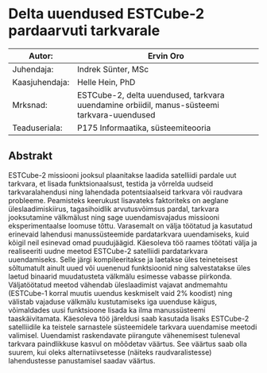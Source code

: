 # Delta uuendused ESTCube-2 pardaarvuti tarkvarale

| Autor:         | Ervin Oro  
|---|---  
| Juhendaja:     | Indrek Sünter, MSc  
| Kaasjuhendaja: | Helle Hein, PhD  
| Mrksnad:       | ESTCube-2, delta uuendused, tarkvara uuendamine orbiidil, manus\-süsteemi tarkvara\-uuendused  
| Teaduseriala:  | P175 Informaatika, süsteemiteooria  


## Abstrakt
ESTCube-2 missiooni jooksul plaanitakse laadida satelliidi pardale uut tarkvara, et lisada funktsionaalsust, testida ja võrrelda uudseid tarkvaralahendusi ning lahendada potentsiaalseid tarkvara või raudvara probleeme. Peamisteks keerukust lisavateks faktoriteks on aeglane üleslaadimiskiirus, tagasihoidlik arvutusvõimsus pardal, tarkvara jooksutamine välkmälust ning sage uuendamisvajadus missiooni eksperimentaalse loomuse tõttu. Varasemalt on välja töötatud ja kasutatud erinevaid lahendusi manussüsteemide pardatarkvara uuendamiseks, kuid kõigil neil esinevad omad puudujäägid. Käesoleva töö raames töötati välja ja realiseeriti uudne meetod ESTCube-2 satelliidi pardatarkvara uuendamiseks. Selle järgi kompileeritakse ja laetakse üles teineteisest sõltumatult ainult uued või uuenenud funktsioonid ning salvestatakse üles laetud binaarid muudatusteta välkmälu esimesse vabasse piirkonda. Väljatöötatud meetod vähendab üleslaadimist vajavat andmemahtu (ESTCube-1 korral muutis uuendus keskmiselt vaid 2\% koodist) ning välistab vajaduse välkmälu kustutamiseks iga uuenduse käigus, võimaldades uusi funktsioone lisada ka ilma manussüsteemi taaskäivitamata. Käesoleva töö järeldusi saab kasutada lisaks ESTCube-2 satelliidile ka teistele sarnastele süsteemidele tarkvara uuendamise meetodi valimisel. Uuendamist raskendavate piirangute vähenemisest tuleneval tarkvara paindlikkuse kasvul on mõõdetav väärtus. See väärtus saab olla suurem, kui oleks alternatiivsetesse (näiteks raudvaralistesse) lahendustesse panustamisel saadav väärtus.
